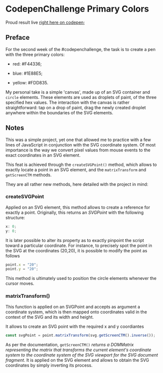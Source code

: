 # CodepenChallenge Primary Colors

Proud result live [right here on codepen](https://codepen.io/borntofrappe/full/zyQXQZ);

## Preface

For the second week of the #codepenchallenge, the task is to create a pen with the three primary colors:

- red: #F44336;

- blue: #1E88E5;

- yellow: #FDD835.

My personal take is a simple 'canvas', made up of an SVG container and `circle` elements. These elements are used as droplets of paint, of the three specified hex values. The interaction with the canvas is rather straightforward: tap on a drop of paint, drag the newly created droplet anywhere within the boundaries of the SVG elements.

## Notes

This was a simple project, yet one that allowed me to practice with a few lines of JavaScript in conjunction with the SVG coordinate system. Of most importance is the way we convert pixel values from mouse events to the exact coordinates in an SVG element.

This feat is achieved through the `createSVGPoint()` method, which allows to exactly locate a point in an SVG element, and the `matrixTransform` and `getScreenCTM` methods.

They are all rather new methods, here detailed with the project in mind:

### createSVGPoint

Applied on an SVG element, this method allows to create a reference for exactly a point. Originally, this returns an _SVGPoint_ with the following structure:

```js
x: 0;
y: 0;
```

It is later possible to alter its property as to exactly pinpoint the script toward a particular coordinate. For instance, to precisely spot the point in the SVG at the coordinates (20,20), it is possible to modify the point as follows

```js
point.x = "20";
point.y = "20";
```

This method is ultimately used to position the circle elements whenever the cursor moves.

### matrixTransform()

This function is applied on an SVGPoint and accepts as argument a coordinate system, which is then mapped onto coordinates valid in the context of the SVG and its width and height.

It allows to create an SVG point with the required x and y coordiantes

```js
const svgPoint = point.matrixTransform(svg.getScreenCTM().inverse());
```

As per the documentation, `getScreenCTM()` _returns a DOMMatrix representing the matrix that transforms the current element's coordinate system to the coordinate system of the SVG viewport for the SVG document fragment_. It is applied on the SVG element and allows to obtain the SVG coordinates by simply inverting its process.

